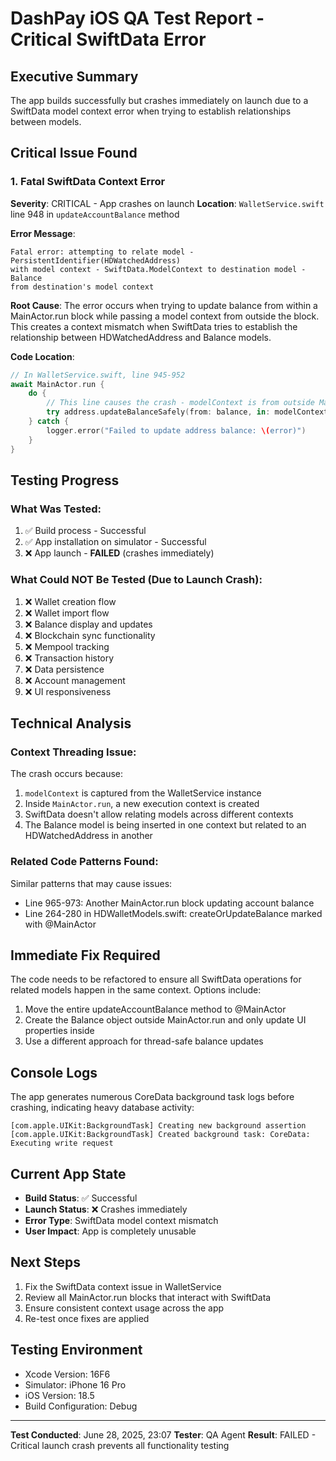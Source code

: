 # DashPay iOS QA Test Report - Critical SwiftData Error

## Executive Summary
The app builds successfully but crashes immediately on launch due to a SwiftData model context error when trying to establish relationships between models.

## Critical Issue Found

### 1. Fatal SwiftData Context Error
**Severity**: CRITICAL - App crashes on launch
**Location**: `WalletService.swift` line 948 in `updateAccountBalance` method

**Error Message**:
```
Fatal error: attempting to relate model - PersistentIdentifier(HDWatchedAddress) 
with model context - SwiftData.ModelContext to destination model - Balance 
from destination's model context
```

**Root Cause**:
The error occurs when trying to update balance from within a MainActor.run block while passing a model context from outside the block. This creates a context mismatch when SwiftData tries to establish the relationship between HDWatchedAddress and Balance models.

**Code Location**:
```swift
// In WalletService.swift, line 945-952
await MainActor.run {
    do {
        // This line causes the crash - modelContext is from outside MainActor
        try address.updateBalanceSafely(from: balance, in: modelContext!)
    } catch {
        logger.error("Failed to update address balance: \(error)")
    }
}
```

## Testing Progress

### What Was Tested:
1. ✅ Build process - Successful
2. ✅ App installation on simulator - Successful
3. ❌ App launch - **FAILED** (crashes immediately)

### What Could NOT Be Tested (Due to Launch Crash):
1. ❌ Wallet creation flow
2. ❌ Wallet import flow  
3. ❌ Balance display and updates
4. ❌ Blockchain sync functionality
5. ❌ Mempool tracking
6. ❌ Transaction history
7. ❌ Data persistence
8. ❌ Account management
9. ❌ UI responsiveness

## Technical Analysis

### Context Threading Issue:
The crash occurs because:
1. `modelContext` is captured from the WalletService instance
2. Inside `MainActor.run`, a new execution context is created
3. SwiftData doesn't allow relating models across different contexts
4. The Balance model is being inserted in one context but related to an HDWatchedAddress in another

### Related Code Patterns Found:
Similar patterns that may cause issues:
- Line 965-973: Another MainActor.run block updating account balance
- Line 264-280 in HDWalletModels.swift: createOrUpdateBalance marked with @MainActor

## Immediate Fix Required

The code needs to be refactored to ensure all SwiftData operations for related models happen in the same context. Options include:

1. Move the entire updateAccountBalance method to @MainActor
2. Create the Balance object outside MainActor.run and only update UI properties inside
3. Use a different approach for thread-safe balance updates

## Console Logs
The app generates numerous CoreData background task logs before crashing, indicating heavy database activity:
```
[com.apple.UIKit:BackgroundTask] Creating new background assertion
[com.apple.UIKit:BackgroundTask] Created background task: CoreData: Executing write request
```

## Current App State
- **Build Status**: ✅ Successful
- **Launch Status**: ❌ Crashes immediately
- **Error Type**: SwiftData model context mismatch
- **User Impact**: App is completely unusable

## Next Steps
1. Fix the SwiftData context issue in WalletService
2. Review all MainActor.run blocks that interact with SwiftData
3. Ensure consistent context usage across the app
4. Re-test once fixes are applied

## Testing Environment
- Xcode Version: 16F6
- Simulator: iPhone 16 Pro
- iOS Version: 18.5
- Build Configuration: Debug

---

**Test Conducted**: June 28, 2025, 23:07
**Tester**: QA Agent
**Result**: FAILED - Critical launch crash prevents all functionality testing